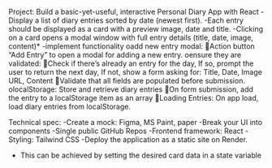 Project: Build a basic-yet-useful, interactive Personal Diary App with React
-Display a list of diary entries sorted by date (newest first).
-Each entry should be displayed as a card with a preview image, date and title.
-Clicking on a card opens a modal window with full entry details (title, date, image, content)*
-implement functionality
oadd new entry modal:
Action button “Add Entry” to open a modal for adding a new entry.
oensure they are validated:
Check if there’s already an entry for the day, If so, prompt the user to return the next day, If not, show a form asking for: Title, Date, Image URL, Content
Validate that all fields are populated before submission.
olocalStorage: Store and retrieve diary entries
On form submission, add the entry to a localStorage item as an array
Loading Entries: On app load, load diary entries from localStorage.

Technical spec:
-Create a mock: Figma, MS Paint, paper
-Break your UI into components
-Single public GitHub Repos
-Frontend framework: React
-Styling: Tailwind CSS
-Deploy the application as a static site on Render.
* This can be achieved by setting the desired card data in a state variable
